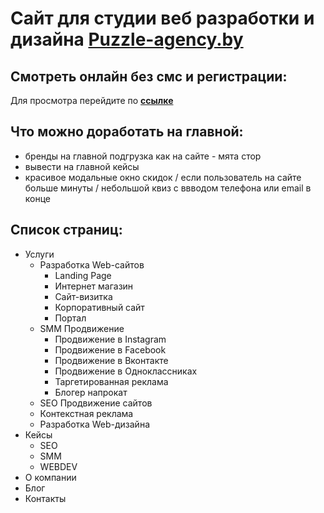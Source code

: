 # Сайт для студии веб разработки и дизайна **[Puzzle-agency.by](https://Puzzle-agency.by "Перейти для просмотра")**

## Смотреть онлайн без смс и регистрации:
Для просмотра перейдите по  **[ссылке](https://yankazimirchick.github.io/PuzzleWebSite/ "Перейти для просмотра")**


## Что можно доработать на главной:
 - бренды на главной подгрузка как на сайте - мята стор
 - вывести на главной кейсы
 - красивое модальные окно скидок / если пользователь на сайте больше минуты / небольшой квиз с ввводом телефона или email в конце

 ## Список страниц:
 - Услуги
     - Разработка Web-сайтов
         -    Landing Page
         -  Интернет магазин
         -  Сайт-визитка
         - Корпоративный сайт
         - Портал
     - SMM Продвижение
         - Продвижение в Instagram
         - Продвижение в Facebook
         - Продвижение в Вконтакте
         - Продвижение в Одноклассниках
         - Таргетированная реклама
         - Блогер напрокат
     - SEO Продвижение сайтов 
     - Контекстная реклама 
     - Разработка Web-дизайна 
  - Кейсы
      - SEO
      - SMM
      - WEBDEV
  - О компании
  - Блог
  - Контакты
